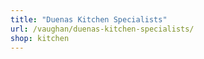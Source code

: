 ```yaml
---
title: "Duenas Kitchen Specialists"
url: /vaughan/duenas-kitchen-specialists/
shop: kitchen
---
```

